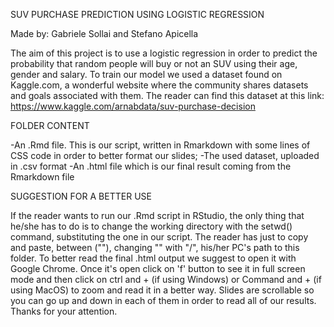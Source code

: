 SUV PURCHASE PREDICTION USING LOGISTIC REGRESSION

Made by: Gabriele Sollai and Stefano Apicella

The aim of this project is to use a logistic regression in order to predict the probability that random people will buy or not an SUV using their age, gender and salary.
To train our model we used a dataset found on Kaggle.com, a wonderful website where the community shares datasets and goals associated with them.
The reader can find this dataset at this link:
https://www.kaggle.com/arnabdata/suv-purchase-decision

FOLDER CONTENT

-An .Rmd file. This is our script, written in Rmarkdown with some lines of CSS code in  order to better format our slides;
-The used dataset, uploaded in .csv format
-An .html file which is our final result coming from the Rmarkdown file

SUGGESTION FOR A BETTER USE

If the reader wants to run our .Rmd script in RStudio, the only thing that he/she has to do is to change the working directory with the setwd() command, substituting the one in our script. The reader has just to copy and paste, between (""), changing "\" with "/", his/her PC's path to this folder.
To better read the final .html output we suggest to open it with Google Chrome. Once it's open click on 'f' button to see it in full screen mode and then click on ctrl and + (if using Windows) or Command and + (if using MacOS) to zoom and read it in a better way. 
Slides are scrollable so you can go up and down in each of them in order to read all of our results.
Thanks for your attention.
